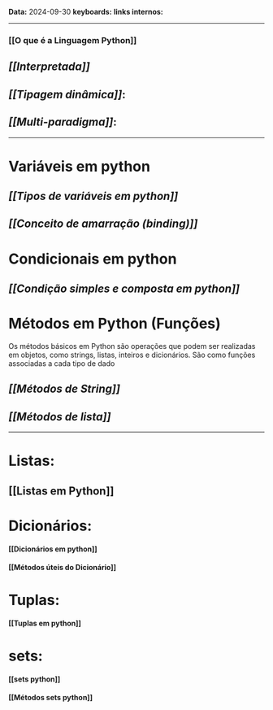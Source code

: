 
**Data:** 2024-09-30
**keyboards:** 
**links internos:** 
___

### [[O que é a Linguagem Python]]

## ***[[Interpretada]]***

## ***[[Tipagem dinâmica]]***:

## ***[[Multi-paradigma]]***: 


___

# Variáveis em python

## *[[Tipos de variáveis em python]]*

## *[[Conceito de amarração (binding)]]*



# Condicionais em python

## *[[Condição simples e composta em python]]*


# Métodos em Python (Funções)

Os métodos básicos em Python são operações que podem ser realizadas em objetos, como strings, listas, inteiros e dicionários. São como funções associadas a cada tipo de dado
## ***[[Métodos de String]]***

## ***[[Métodos de lista]]***

___

# Listas:

## [[Listas em Python]]

# Dicionários:

#### [[Dicionários em python]]

#### [[Métodos úteis do Dicionário]]

# Tuplas:
#### [[Tuplas em python]]

# sets:

#### [[sets python]]

#### [[Métodos sets python]]








